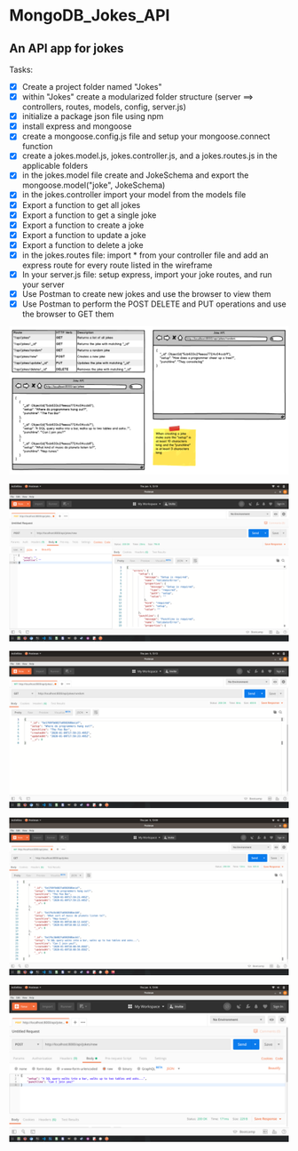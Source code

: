 # MongoDB_Jokes_API
<h2>An API app for jokes</h2>

Tasks:

- [x] 	Create a project folder named "Jokes"	
- [x] 	within "Jokes" create a modularized folder structure (server ==> controllers, routes, models, config, server.js)	
- [x] 	initialize a package json file using npm	
- [x] 	install express and mongoose	
- [x] 	create a mongoose.config.js file and setup your mongoose.connect function	
- [x] 	create a jokes.model.js, jokes.controller.js, and a jokes.routes.js in the applicable folders	
- [x] 	in the jokes.model file create and JokeSchema and export the mongoose.model("joke", JokeSchema)	
- [x] 	in the jokes.controller import your model from the models file	
- [x] 	Export a function to get all jokes	
- [x] 	Export a function to get a single joke	
- [x] 	Export a function to create a joke	
- [x] 	Export a function to update a joke	
- [x] 	Export a function to delete a joke	
- [x] 	in the jokes.routes file: import * from your controller file and add an express route for every route listed in the wireframe	
- [x] 	In your server.js file: setup express, import your joke routes, and run your server	
- [x] 	Use Postman to create new jokes and use the browser to view them	
- [x] 	Use Postman to perform the POST DELETE and PUT operations and use the browser to GET them	

![](./images/1.png)

![](./images/2.png)

![](./images/3.png)

![](./images/4.png)

![](./images/5.png)
